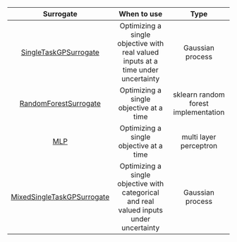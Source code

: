 **Surrogate**|**When to use**|**Type**
:-----:|:-----:|:-----:
[SingleTaskGPSurrogate](https://github.com/experimental-design/bofire/blob/main/bofire/surrogates/single\_task\_gp.py)|Optimizing a single objective with real valued inputs at a time under uncertainty|Gaussian process
[RandomForestSurrogate](https://github.com/experimental-design/bofire/blob/main/bofire/surrogates/random\_forest.py)|Optimizing a single objective at a time|sklearn random forest implementation 
[MLP](https://github.com/experimental-design/bofire/blob/main/bofire/surrogates/mlp.py)|Optimizing a single objective at a time|multi layer perceptron
[MixedSingleTaskGPSurrogate](https://github.com/experimental-design/bofire/blob/main/bofire/surrogates/mixed\_single\_task\_gp.py)|Optimizing a single objective with categorical and real valued inputs under uncertainty| Gaussian process
